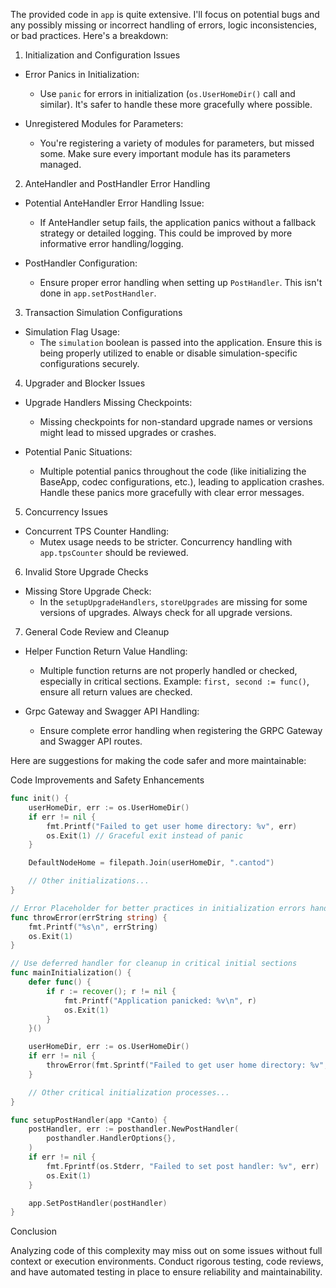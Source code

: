 The provided code in `app` is quite extensive. I'll focus on potential bugs and any possibly missing or incorrect handling of errors, logic inconsistencies, or bad practices. Here's a breakdown:

 1. Initialization and Configuration Issues

- Error Panics in Initialization:
  - Use `panic` for errors in initialization (`os.UserHomeDir()` call and similar). It's safer to handle these more gracefully where possible.
  
- Unregistered Modules for Parameters:
  - You're registering a variety of modules for parameters, but missed some. Make sure every important module has its parameters managed.

 2. AnteHandler and PostHandler Error Handling

- Potential AnteHandler Error Handling Issue:
  - If AnteHandler setup fails, the application panics without a fallback strategy or detailed logging. This could be improved by more informative error handling/logging.

- PostHandler Configuration:
  - Ensure proper error handling when setting up `PostHandler`. This isn't done in `app.setPostHandler`.

 3. Transaction Simulation Configurations

- Simulation Flag Usage:
  - The `simulation` boolean is passed into the application. Ensure this is being properly utilized to enable or disable simulation-specific configurations securely.

 4. Upgrader and Blocker Issues

- Upgrade Handlers Missing Checkpoints:
  - Missing checkpoints for non-standard upgrade names or versions might lead to missed upgrades or crashes.

- Potential Panic Situations:
  - Multiple potential panics throughout the code (like initializing the BaseApp, codec configurations, etc.), leading to application crashes. Handle these panics more gracefully with clear error messages.

 5. Concurrency Issues

- Concurrent TPS Counter Handling:
  - Mutex usage needs to be stricter. Concurrency handling with `app.tpsCounter` should be reviewed.

 6. Invalid Store Upgrade Checks

- Missing Store Upgrade Check:
  - In the `setupUpgradeHandlers`, `storeUpgrades` are missing for some versions of upgrades. Always check for all upgrade versions.
  
 7. General Code Review and Cleanup

- Helper Function Return Value Handling:
  - Multiple function returns are not properly handled or checked, especially in critical sections. Example: `first, second := func()`, ensure all return values are checked.

- Grpc Gateway and Swagger API Handling:
  - Ensure complete error handling when registering the GRPC Gateway and Swagger API routes.

Here are suggestions for making the code safer and more maintainable:

 Code Improvements and Safety Enhancements

```go
func init() {
	userHomeDir, err := os.UserHomeDir()
	if err != nil {
		fmt.Printf("Failed to get user home directory: %v", err)
		os.Exit(1) // Graceful exit instead of panic
	}

	DefaultNodeHome = filepath.Join(userHomeDir, ".cantod")

	// Other initializations...
}

// Error Placeholder for better practices in initialization errors handling
func throwError(errString string) {
	fmt.Printf("%s\n", errString)
	os.Exit(1)
}

// Use deferred handler for cleanup in critical initial sections
func mainInitialization() {
	defer func() {
		if r := recover(); r != nil {
			fmt.Printf("Application panicked: %v\n", r)
			os.Exit(1)
		}
	}()

	userHomeDir, err := os.UserHomeDir()
	if err != nil {
		throwError(fmt.Sprintf("Failed to get user home directory: %v", err))
	}

	// Other critical initialization processes...
}

func setupPostHandler(app *Canto) {
	postHandler, err := posthandler.NewPostHandler(
		posthandler.HandlerOptions{},
	)
	if err != nil {
		fmt.Fprintf(os.Stderr, "Failed to set post handler: %v", err)
		os.Exit(1)
	}

	app.SetPostHandler(postHandler)
}
```

 Conclusion

Analyzing code of this complexity may miss out on some issues without full context or execution environments. Conduct rigorous testing, code reviews, and have automated testing in place to ensure reliability and maintainability.

